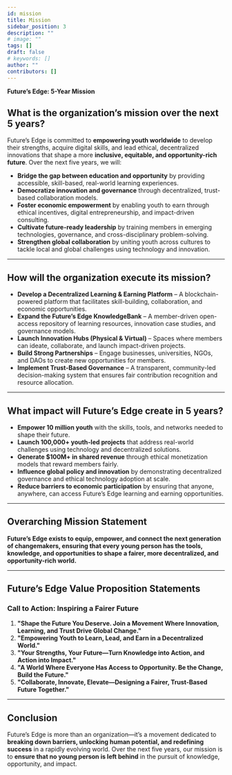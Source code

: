 ```yaml
---
id: mission
title: Mission
sidebar_position: 3
description: ""
# image: ""
tags: []
draft: false
# keywords: []
author: ""
contributors: []
---
```


**Future’s Edge: 5-Year Mission**

## **What is the organization’s mission over the next 5 years?**

Future’s Edge is committed to **empowering youth worldwide** to develop their strengths, acquire digital skills, and lead ethical, decentralized innovations that shape a more **inclusive, equitable, and opportunity-rich future**. Over the next five years, we will:

- **Bridge the gap between education and opportunity** by providing accessible, skill-based, real-world learning experiences.
- **Democratize innovation and governance** through decentralized, trust-based collaboration models.
- **Foster economic empowerment** by enabling youth to earn through ethical incentives, digital entrepreneurship, and impact-driven consulting.
- **Cultivate future-ready leadership** by training members in emerging technologies, governance, and cross-disciplinary problem-solving.
- **Strengthen global collaboration** by uniting youth across cultures to tackle local and global challenges using technology and innovation.

---

## **How will the organization execute its mission?**

- **Develop a Decentralized Learning & Earning Platform** – A blockchain-powered platform that facilitates skill-building, collaboration, and economic opportunities.
- **Expand the Future’s Edge KnowledgeBank** – A member-driven open-access repository of learning resources, innovation case studies, and governance models.
- **Launch Innovation Hubs (Physical & Virtual)** – Spaces where members can ideate, collaborate, and launch impact-driven projects.
- **Build Strong Partnerships** – Engage businesses, universities, NGOs, and DAOs to create new opportunities for members.
- **Implement Trust-Based Governance** – A transparent, community-led decision-making system that ensures fair contribution recognition and resource allocation.

---

## **What impact will Future’s Edge create in 5 years?**

- **Empower 10 million youth** with the skills, tools, and networks needed to shape their future.
- **Launch 100,000+ youth-led projects** that address real-world challenges using technology and decentralized solutions.
- **Generate $100M+ in shared revenue** through ethical monetization models that reward members fairly.
- **Influence global policy and innovation** by demonstrating decentralized governance and ethical technology adoption at scale.
- **Reduce barriers to economic participation** by ensuring that anyone, anywhere, can access Future’s Edge learning and earning opportunities.

---

## **Overarching Mission Statement**

**Future’s Edge exists to equip, empower, and connect the next generation of changemakers, ensuring that every young person has the tools, knowledge, and opportunities to shape a fairer, more decentralized, and opportunity-rich world.**

---

## **Future’s Edge Value Proposition Statements**

### **Call to Action: Inspiring a Fairer Future**

1. **"Shape the Future You Deserve. Join a Movement Where Innovation, Learning, and Trust Drive Global Change."**
2. **"Empowering Youth to Learn, Lead, and Earn in a Decentralized World."**
3. **"Your Strengths, Your Future—Turn Knowledge into Action, and Action into Impact."**
4. **"A World Where Everyone Has Access to Opportunity. Be the Change, Build the Future."**
5. **"Collaborate, Innovate, Elevate—Designing a Fairer, Trust-Based Future Together."**

---

## **Conclusion**

Future’s Edge is more than an organization—it’s a movement dedicated to **breaking down barriers, unlocking human potential, and redefining success** in a rapidly evolving world. Over the next five years, our mission is to **ensure that no young person is left behind** in the pursuit of knowledge, opportunity, and impact.
